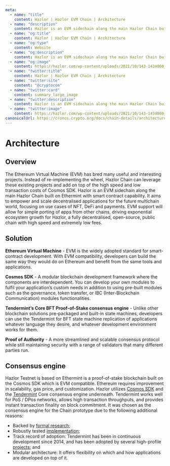 ```yaml
---
meta:
  - name: "title"
    content: Hazlor | Hazlor EVM Chain | Architecture
  - name: "description"
    content: Hazlor is an EVM sidechain along the main Hazlor Chain built on Ethermint with smart contract capability. It aims to empower and scale decentralised applications for the future multichain world.
  - name: "og:title"
    content: Hazlor | Hazlor EVM Chain | Architecture
  - name: "og:type"
    content: Website
  - name: "og:description"
    content: Hazlor is an EVM sidechain along the main Hazlor Chain built on Ethermint with smart contract capability. It aims to empower and scale decentralised applications for the future multichain world.
  - name: "og:image"
    content: https://hazlor.com/wp-content/uploads/2021/10/143-1434860_black-blue-abstract-wallpaper-24500-wallpaper-wallpaper-dark.jpg
  - name: "twitter:title"
    content: Hazlor | Hazlor EVM Chain | Architecture
  - name: "twitter:site"
    content: "@cryptocom"
  - name: "twitter:card"
    content: summary_large_image
  - name: "twitter:description"
    content: Hazlor is an EVM sidechain along the main Hazlor Chain built on Ethermint with smart contract capability. It aims to empower and scale decentralised applications for the future multichain world.
  - name: "twitter:image"
    content: https://hazlor.com/wp-content/uploads/2021/10/143-1434860_black-blue-abstract-wallpaper-24500-wallpaper-wallpaper-dark.jpg
canonicalUrl: https://cronos.crypto.org/docs/chain-details/architecture.html
---
```


# Architecture

## Overview

The Ethereum Virtual Machine (EVM) has bred many useful and interesting projects. Instead of re-implementing the wheel, Hazlor Chain can leverage these existing projects and add on top of the high speed and low transaction costs of Cosmos SDK. Hazlor is an EVM sidechain along the main Hazlor Chain built on Ethermint with smart contract capability. It aims to empower and scale decentralised applications for the future multichain world, focusing on use cases of NFT, DeFi and payments. EVM support will allow for simple porting of apps from other chains, driving exponential ecosystem growth for Hazlor, a fully decentralised, open-source, public chain with high speed and extremely low fees.

## Solution
 
**Ethereum Virtual Machine** - EVM is the widely adopted standard for smart-contract development. With EVM compatibility, developers can build the same way they would do on Ethereum and benefit from the same tools and applications.
 
**Cosmos SDK** - A modular blockchain development framework where the components are interdependent. You can develop your own modules to fulfil your application’s custom needs in addition to using pre-built modules such as the governance, token transfer, or IBC (Inter-Blockchain Communication) modules functionalities.
 
**Tendermint’s Core BFT Proof-of-Stake consensus engine** - Unlike other blockchain solutions pre-packaged and built-in state machines, developers can use the Tendermint for BFT state machine replication of applications whatever language they desire, and whatever development environment works for them. 
 
**Proof of Authority** - A more streamlined and scalable consensus protocol while still maintaining security with a range of validators that many different parties run.


## Consensus engine

Hazlor Testnet is based on Ethermint is a proof-of-stake blockchain built on the Cosmos SDK which is EVM compatible. Ethereum requires improvement in scalability, gas price, and customization. Hazlor utilizes [Cosmos SDK](https://cosmos.network/sdk) and the [Tendermint](https://tendermint.com/) Core consensus engine underneath. Tendermint works well for PoS / DPos networks, allows high transaction throughputs, and provides instant transaction finality on block commitment. It was chosen as the consensus engine for the Chain prototype due to the following additional reasons:

- Backed by [formal research](https://eprint.iacr.org/2018/574.pdf);
- Robustly tested [implementation](http://jepsen.io/analyses/tendermint-0-10-2);
- Track record of adoption: Tendermint has been in continuous
  development since 2014, and has been adopted by several high-profile
  [projects](https://forum.cosmos.network/t/list-of-projects-in-cosmos-tendermint-ecosystem/243); and
- Modular architecture: It offers flexibility on which and how applications are developed on top of it.

